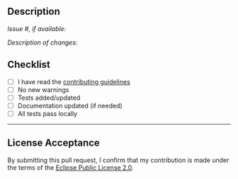 ## Description

*Issue #, if available:*

*Description of changes:*

## Checklist
- [ ] I have read the [contributing guidelines](CONTRIBUTING.md)
- [ ] No new warnings
- [ ] Tests added/updated
- [ ] Documentation updated (if needed)
- [ ] All tests pass locally

---

## License Acceptance

By submitting this pull request, I confirm that my contribution is made under the terms of the [Eclipse Public License 2.0](https://spdx.org/licenses/EPL-2.0).
